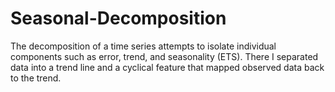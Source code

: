 # Seasonal-Decomposition
The decomposition of a time series attempts to isolate individual components such as error, trend, and seasonality (ETS). There I separated data into a trend line and a cyclical feature that mapped observed data back to the trend.
